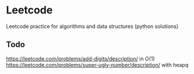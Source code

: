 # Leetcode

Leetcode practice for algorithms and data structures (python solutions)

## Todo

https://leetcode.com/problems/add-digits/description/ in O(1)  
https://leetcode.com/problems/super-ugly-number/description/ with heapq